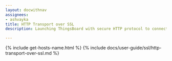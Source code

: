 ```yaml
---
layout: docwithnav
assignees:
- ashvayka
title: HTTP Transport over SSL
description: Launching ThingsBoard with secure HTTP protocol to connect your IoT devices and projects.

---
```


{% include get-hosts-name.html %}
{% include docs/user-guide/ssl/http-transport-over-ssl.md %}